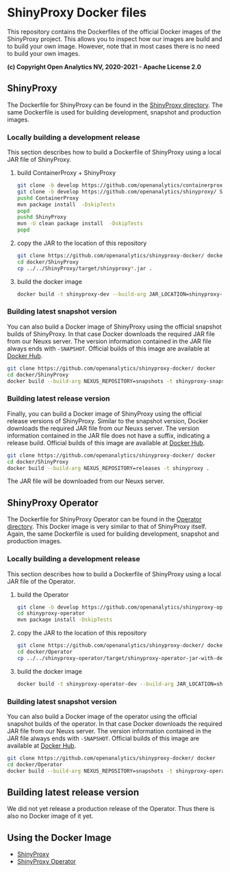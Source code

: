 # ShinyProxy Docker files

This repository contains the Dockerfiles of the official Docker images of the
ShinyProxy project. This allows you to inspect how our images are build and to
build your own image. However, note that in most cases there is no need to build
your own images. 

**(c) Copyright Open Analytics NV, 2020-2021 - Apache License 2.0**

## ShinyProxy

The Dockerfile for ShinyProxy can be found in the
[ShinyProxy directory](ShinyProxy/Dockerfile). The same Dockerfile is used for building
development, snapshot and production images.

### Locally building a development release

This section describes how to build a Dockerfile of ShinyProxy using a local JAR
file of ShinyProxy.

1. build ContainerProxy + ShinyProxy

    ```bash
    git clone -b develop https://github.com/openanalytics/containerproxy/ ContainerProxy
    git clone -b develop https://github.com/openanalytics/shinyproxy/ ShinyProxy
    pushd ContainerProxy
    mvn package install  -DskipTests
    popd
    pushd ShinyProxy
    mvn -U clean package install  -DskipTests
    popd
    ```

2. copy the JAR to the location of this repository

    ```bash
    git clone https://github.com/openanalytics/shinyproxy-docker/ docker
    cd docker/ShinyProxy
    cp ../../ShinyProxy/target/shinyproxy*.jar .
    ```

3. build the docker image

    ```bash
    docker build -t shinyproxy-dev --build-arg JAR_LOCATION=shinyproxy-*.jar .
    ```

### Building latest snapshot version

You can also build a Docker image of ShinyProxy using the official snapshot
builds of ShinyProxy. In that case Docker downloads the required JAR file from
our Neuxs server. The version information contained in the JAR file always ends
with `-SNAPSHOT`. Official builds of this image are available at 
[Docker Hub](https://hub.docker.com/r/openanalytics/shinyproxy-snapshot).

```bash
git clone https://github.com/openanalytics/shinyproxy-docker/ docker
cd docker/ShinyProxy
docker build --build-arg NEXUS_REPOSITORY=snapshots -t shinyproxy-snapshot .
```

### Building latest release version

Finally, you can build a Docker image of ShinyProxy using the official release
versions of ShinyProxy. Similar to the snapshot version, Docker downloads the
required JAR file from our Neuxs server. The version information contained in
the JAR file does not have a suffix, indicating a release build. Official builds
of this image are available at 
[Docker Hub](https://hub.docker.com/r/openanalytics/shinyproxy).

```bash
git clone https://github.com/openanalytics/shinyproxy-docker/ docker
cd docker/ShinyProxy
docker build --build-arg NEXUS_REPOSITORY=releases -t shinyproxy .
```

The JAR file will be downloaded from our Neuxs server.

## ShinyProxy Operator

The Dockerfile for ShinyProxy Operator can be found in the [Operator
directory](Operator/Dockerfile). This Docker image is very similar to that of
ShinyProxy itself. Again, the same Dockerfile is used for building development, snapshot
and production images. 

### Locally building a development release

This section describes how to build a Dockerfile of ShinyProxy using a local JAR
file of the Operator.

1. build the Operator

    ```bash
    git clone -b develop https://github.com/openanalytics/shinyproxy-operator/ shinyproxy-operator
    cd shinyproxy-operator
    mvn package install -DskipTests
    ```

2. copy the JAR to the location of this repository

    ```bash
    git clone https://github.com/openanalytics/shinyproxy-docker/ docker
    cd docker/Operator
    cp ../../shinyproxy-operator/target/shinyproxy-operator-jar-with-dependencies.jar .
    ```

3. build the docker image

    ```bash
    docker build -t shinyproxy-operator-dev --build-arg JAR_LOCATION=shinyproxy-operator-jar-with-dependencies.jar .
    ```

### Building latest snapshot version

You can also build a Docker image of the operator using the official snapshot
builds of the operator. In that case Docker downloads the required JAR file from
our Neuxs server. The version information contained in the JAR file always ends
with `-SNAPSHOT`. Official builds of this image are available at 
[Docker Hub](https://hub.docker.com/r/openanalytics/shinyproxy-operator-snapshot).

```bash
git clone https://github.com/openanalytics/shinyproxy-docker/ docker
cd docker/Operator
docker build --build-arg NEXUS_REPOSITORY=snapshots -t shinyproxy-operator-snapshot .
```

## Building latest release version

We did not yet release a production release of the Operator. Thus there is also
no Docker image of it yet.

## Using the Docker Image
 
- [ShinyProxy](https://github.com/openanalytics/shinyproxy-config-examples/tree/master/02-containerized-docker-engine)
- [ShinyProxy Operator](https://github.com/openanalytics/shinyproxy-operator/tree/develop/docs/deployment)